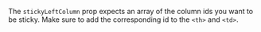 The `stickyLeftColumn` prop expects an array of the column ids you want to be sticky. Make sure to add the corresponding id to the `<th>` and `<td>`.
